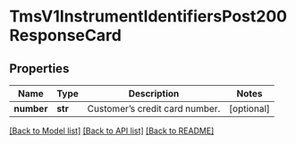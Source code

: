 # TmsV1InstrumentIdentifiersPost200ResponseCard

## Properties
Name | Type | Description | Notes
------------ | ------------- | ------------- | -------------
**number** | **str** | Customer’s credit card number. | [optional] 

[[Back to Model list]](../README.md#documentation-for-models) [[Back to API list]](../README.md#documentation-for-api-endpoints) [[Back to README]](../README.md)


